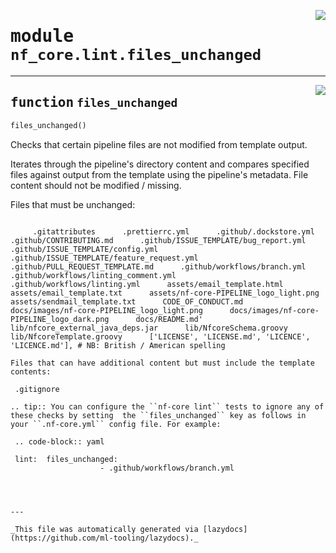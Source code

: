 <!-- markdownlint-disable -->

<a href="../../../../../../tools/nf_core/lint/files_unchanged.py#L0"><img align="right" style="float:right;" src="https://img.shields.io/badge/-source-cccccc?style=flat-square"></a>

# <kbd>module</kbd> `nf_core.lint.files_unchanged`

---

<a href="../../../../../../tools/nf_core/lint/files_unchanged.py#L12"><img align="right" style="float:right;" src="https://img.shields.io/badge/-source-cccccc?style=flat-square"></a>

## <kbd>function</kbd> `files_unchanged`

```python
files_unchanged()
```

Checks that certain pipeline files are not modified from template output.

Iterates through the pipeline's directory content and compares specified files against output from the template using the pipeline's metadata. File content should not be modified / missing.

Files that must be unchanged:

```

     .gitattributes      .prettierrc.yml      .github/.dockstore.yml      .github/CONTRIBUTING.md      .github/ISSUE_TEMPLATE/bug_report.yml      .github/ISSUE_TEMPLATE/config.yml      .github/ISSUE_TEMPLATE/feature_request.yml      .github/PULL_REQUEST_TEMPLATE.md      .github/workflows/branch.yml      .github/workflows/linting_comment.yml      .github/workflows/linting.yml      assets/email_template.html      assets/email_template.txt      assets/nf-core-PIPELINE_logo_light.png      assets/sendmail_template.txt      CODE_OF_CONDUCT.md      docs/images/nf-core-PIPELINE_logo_light.png      docs/images/nf-core-PIPELINE_logo_dark.png      docs/README.md'      lib/nfcore_external_java_deps.jar      lib/NfcoreSchema.groovy      lib/NfcoreTemplate.groovy      ['LICENSE', 'LICENSE.md', 'LICENCE', 'LICENCE.md'], # NB: British / American spelling

Files that can have additional content but must include the template contents:
```

     .gitignore

```
.. tip:: You can configure the ``nf-core lint`` tests to ignore any of these checks by setting  the ``files_unchanged`` key as follows in your ``.nf-core.yml`` config file. For example:

 .. code-block:: yaml

 lint:  files_unchanged:
                    - .github/workflows/branch.yml




---

_This file was automatically generated via [lazydocs](https://github.com/ml-tooling/lazydocs)._
```
